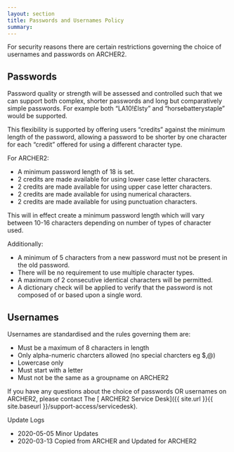 ```yaml
---
layout: section
title: Passwords and Usernames Policy
summary: 
---
```



For security reasons there are certain restrictions governing the choice of usernames and passwords on ARCHER2.

## Passwords

Password quality or strength will be assessed and controlled such that we can support both complex, shorter passwords and long but comparatively simple passwords. For example both “LA10!£lsty” and “horsebatterystaple” would be supported.

This flexibility is supported by offering users “credits” against the minimum length of the password, allowing a password to be shorter by one character for each “credit” offered for using a different character type. 

For ARCHER2:
* A minimum password length of 18 is set.
* 2 credits are made available for using lower case letter characters.
* 2 credits are made available for using upper case letter characters.
* 2 credits are made available for using numerical characters.
* 2 credits are made available for using punctuation characters.

This will in effect create a minimum password length which will vary between 10-16 characters depending on number of types of character used.

Additionally:
* A minimum of 5 characters from a new password must not be present in the old password.
* There will be no requirement to use multiple character types.
* A maximum of 2 consecutive identical characters will be permitted.
* A dictionary check will be applied to verify that the password is not composed of or based upon a single word.


## Usernames

Usernames are standardised and the rules governing them are:
* Must be a maximum of 8 characters in length
* Only alpha-numeric charcters allowed (no special charcters eg $,@)
* Lowercase only
* Must start with a letter
* Must not be the same as a groupname on ARCHER2


If you have any questions about the choice of passwords OR usernames on ARCHER2, please contact The [ ARCHER2 Service Desk]({{ site.url }}{{ site.baseurl }}/support-access/servicedesk).


Update Logs
* 2020-05-05 Minor Updates
* 2020-03-13 Copied from ARCHER and Updated for ARCHER2
